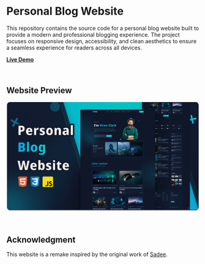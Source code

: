 # **Personal Blog Website**

This repository contains the source code for a personal blog website built to provide a modern and professional blogging experience. The project focuses on responsive design, accessibility, and clean aesthetics to ensure a seamless experience for readers across all devices.

[**Live Demo**](https://kimo-1130.github.io/Personal-Blog-Website/)  


<br>

## **Website Preview**

![Website Preview](Assets/readme-images/desktop.png)


<br>

## **Acknowledgment**

This website is a remake inspired by the original work of [Sadee](https://github.com/codewithsadee/wren).
